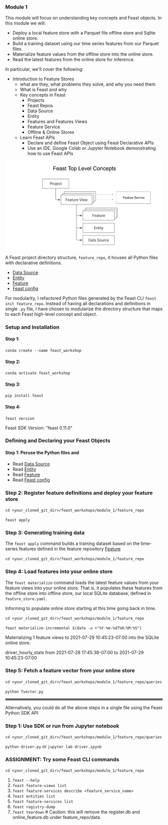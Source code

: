 ### Module 1
This module will focus on understanding key concepts and Feast objects. In this module we will:
 * Deploy a local feature store with a Parquet file offline store and Sqlite online store.
 * Build a training dataset using our time series features from our Parquet files.
 * Materialize feature values from the offline store into the online store.
 * Read the latest features from the online store for inference.

In particular, we'll cover the following:
 * Introduction to Feature Stores
   * what are they, what problems they solve, and why you need them
   * What is Feast and why
   * Key concepts in Feast
     * Projects
     * Feast Repos
     * Data Source
     * Entity
     * Features and Features Views
     * Feature Service
     * Offline & Online Stores
   * Learn Feast APIs
     * Declare and define Feast Object using Feast Declarative APIs
     * Use an IDE, Google Colab or Jupyter Notebook demonstrating how to use Feast APIs


![](images/feast_concepts.png)

A Feast project directory structure, `feature_repo`, it houses all Python files with declarative definitions.
* [Data Source](feature_repo/datasources/filesource.py)
* [Entity](feature_repo/entities/entity.py)
* [Feature](feature_repo/features/feature_views.py)
* [Feast config](feature_repo/feature_store.yaml)

For modularity, I refactored Python files generated by the Feast CLI `feast init feature_repo`. Instead of having
all declarations and definitions in single `.py` file, I have chosen to modularize the directory structure that
maps to each Feast high-level concept and object.

### Setup and Installation

#### Step 1: 
``` conda create --name feast_workshop ```
#### Step 2:
``` conda activate feast_workshop ```
#### Step 3: 
``` pip install feast ```
#### Step 4:
``` feast version ```

Feast SDK Version: "feast 0.11.0"

### Defining and Declaring your Feast Objects

#### Step 1: Peruse the Python files and 
* Read [Data Source](feature_repo/datasources/file_source.py)
* Read [Entity](feature_repo/entities/entity.py)
* Read [Feature](feature_repo/features/feature_views.py)
* Read [Feast config](feature_repo/feature_store.yaml)

### Step 2: Register feature definitions and deploy your feature store
```cd <your_cloned_git_dir>/feast_workshops/module_1/feature_repo```

``` feast apply ```
### Step 3: Generating training data
The `feast apply` command builds a training dataset based on the time-series features defined in the 
feature repository [Feature](feature_repo/features/feature_views.py)

```cd <your_cloned_git_dir>/feast_workshops/module_1/feature_repo```

### Step 4: Load features into your online store
The `feast materialize` command loads the latest feature values from your feature views into your online store.
That is, it populates these features from the offline store into offline store, our local SQLite database,
defined in `feature_store.yaml.` 

Informing to populate online store starting at this time going back in time. 

```cd <your_cloned_git_dir>/feast_workshops/module_1/feature_repo```

```feast materialize-incremental $(date -u +"%Y-%m-%dT%H:%M:%S")```

Materializing 1 feature views to 2021-07-29 10:45:23-07:00 into the SQLite online store.

driver_hourly_stats from 2021-07-28 17:45:38-07:00 to 2021-07-29 10:45:23-07:00

### Step 5: Fetch a feature vector from your online store

```cd <your_cloned_git_dir>/feast_workshops/module_1/feature_repo/queries```

```python fvector.py```

<hr style="border:3px solid gray"> </hr>

Alternatively, you could do all the above steps in a single file using the Feast Python SDK API

### Step 1: Use SDK or run from Jupyter notebook
```cd <your_cloned_git_dir>/feast_workshops/module_1/feature_repo/queries```

```python driver.py``` or ```jupyter lab driver.ipynb```

### ASSIGNMENT: Try some Feast CLI commands

```cd <your_cloned_git_dir>/feast_workshops/module_1/feature_repo```

 1. `feast --help`
 2. `feast feature-views list`
 3. `feast feature-services describe <feature_service_name>`
 4. `feast entities list`
 5. `feast feature-services list`
 6. `feast registry-dump`
 7. `feast teardown` # Caution: this will remove the register.db and online_feature.db under feature_repo/data.
